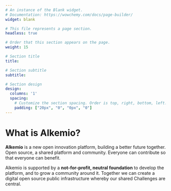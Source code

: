 ```yaml
---
# An instance of the Blank widget.
# Documentation: https://wowchemy.com/docs/page-builder/
widget: blank

# This file represents a page section.
headless: true

# Order that this section appears on the page.
weight: 15

# Section title
title: 

# Section subtitle
subtitle: 

# Section design
design:
  columns: '1'
  spacing:
    # Customize the section spacing. Order is top, right, bottom, left.
    padding: ["20px", "0", "0px", "0"]
---
```

# What is Alkemio?

**Alkemio** is a new open innovation platform, building a better future together. Open source, a shared platform and community. Everyone can contribute so that everyone can benefit.

Alkemio is supported by a **not-for-profit, neutral foundation** to develop the platform, and to grow  a community around it. Together we can create a digital open source public infrastructure whereby our shared Challenges are central. 


